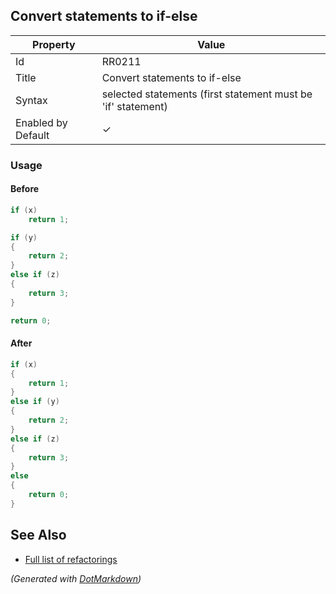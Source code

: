 ## Convert statements to if\-else

| Property           | Value                                                          |
| ------------------ | -------------------------------------------------------------- |
| Id                 | RR0211                                                         |
| Title              | Convert statements to if\-else                                 |
| Syntax             | selected statements \(first statement must be 'if' statement\) |
| Enabled by Default | &#x2713;                                                       |

### Usage

#### Before

```csharp
if (x)
    return 1;

if (y)
{
    return 2;
}
else if (z)
{
    return 3;
}

return 0;
```

#### After

```csharp
if (x)
{
    return 1;
}
else if (y)
{
    return 2;
}
else if (z)
{
    return 3;
}
else
{
    return 0;
}
```

## See Also

* [Full list of refactorings](Refactorings.md)


*\(Generated with [DotMarkdown](http://github.com/JosefPihrt/DotMarkdown)\)*